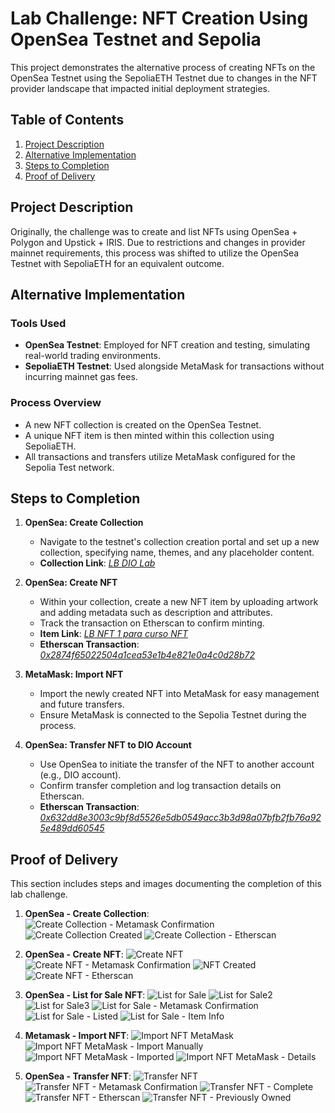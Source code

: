 # Lab Challenge: NFT Creation Using OpenSea Testnet and Sepolia

This project demonstrates the alternative process of creating NFTs on the OpenSea Testnet using the SepoliaETH Testnet due to changes in the NFT provider landscape that impacted initial deployment strategies.

## Table of Contents

1. [Project Description](#project-description)
2. [Alternative Implementation](#alternative-implementation)
3. [Steps to Completion](#steps-to-completion)
4. [Proof of Delivery](#proof-of-delivery)

## Project Description

Originally, the challenge was to create and list NFTs using OpenSea + Polygon and Upstick + IRIS. Due to restrictions and changes in provider mainnet requirements, this process was shifted to utilize the OpenSea Testnet with SepoliaETH for an equivalent outcome.

## Alternative Implementation

### Tools Used

- **OpenSea Testnet**: Employed for NFT creation and testing, simulating real-world trading environments.
- **SepoliaETH Testnet**: Used alongside MetaMask for transactions without incurring mainnet gas fees.

### Process Overview

- A new NFT collection is created on the OpenSea Testnet.
- A unique NFT item is then minted within this collection using SepoliaETH.
- All transactions and transfers utilize MetaMask configured for the Sepolia Test network.

## Steps to Completion

1. **OpenSea: Create Collection**
   - Navigate to the testnet's collection creation portal and set up a new collection, specifying name, themes, and any placeholder content.
   - **Collection Link**: _[LB DIO Lab](https://testnets.opensea.io/collection/lb-dio-lab)_

2. **OpenSea: Create NFT**
   - Within your collection, create a new NFT item by uploading artwork and adding metadata such as description and attributes.
   - Track the transaction on Etherscan to confirm minting.
   - **Item Link**: _[LB NFT 1 para curso NFT](https://testnets.opensea.io/assets/sepolia/0x2874f65022504a1cea53e1b4e821e0a4c0d28b72/1)_
   - **Etherscan Transaction**: _[0x2874f65022504a1cea53e1b4e821e0a4c0d28b72](https://sepolia.etherscan.io/address/0x2874f65022504a1cea53e1b4e821e0a4c0d28b72)_

3. **MetaMask: Import NFT**
   - Import the newly created NFT into MetaMask for easy management and future transfers.
   - Ensure MetaMask is connected to the Sepolia Testnet during the process.

4. **OpenSea: Transfer NFT to DIO Account**
   - Use OpenSea to initiate the transfer of the NFT to another account (e.g., DIO account).
   - Confirm transfer completion and log transaction details on Etherscan.
   - **Etherscan Transaction**: _[0x632dd8e3003c9bf8d5526e5db0549acc3b3d98a07bfb2fb76a925e489dd60545](https://sepolia.etherscan.io/tx/0x632dd8e3003c9bf8d5526e5db0549acc3b3d98a07bfb2fb76a925e489dd60545)_

## Proof of Delivery

This section includes steps and images documenting the completion of this lab challenge.

1. **OpenSea - Create Collection**:
  ![Create Collection - Metamask Confirmation](assets/1.1-opensea-create-collection.png)
  ![Create Collection Created](assets/1.2-opensea-create-collection.png)
  ![Create Collection - Etherscan](assets//1.3-etherscan-create-collection.png)

2. **OpenSea - Create NFT**:
  ![Create NFT](assets/2.1-opensea-create-nft.png)
  ![Create NFT - Metamask Confirmation](assets/2.2-metamask-create-nft-confirm.png.png)
  ![NFT Created](assets/2.3-opensea-create-nft-created.png.png)
  ![Create NFT - Etherscan](assets/2.4-etherscan-create-nft.png)

3. **OpenSea - List for Sale NFT**:
  ![List for Sale](assets/3.1-opensea-list-for-sale.png)
  ![List for Sale2](assets/3.2-opensea-list-for-sale.png)
  ![List for Sale3](assets/3.3-opensea-list-for-sale.png)
  ![List for Sale - Metamask Confirmation](assets/3.4-metamask-list-for-sale-confirm.png)
  ![List for Sale - Listed](assets/3.5-opensea-list-for-sale-listed.png)
  ![List for Sale - Item Info](assets/3.6-opensea-list-for-sale-item.png)

4. **Metamask - Import NFT**:
  ![Import NFT MetaMask](assets/4.1-metamask-nft.png)
  ![Import NFT MetaMask - Import Manually](assets/4.2-metamask-nft-import-manually.png)
  ![Import NFT MetaMask - Imported](assets/4.3-metamask-nft-imported.png)
  ![Import NFT MetaMask - Details](assets/4.4-metamask-nft-details.png)

5. **OpenSea - Transfer NFT**:
  ![Transfer NFT](assets/5.1-opensea-send-nft.png)
  ![Transfer NFT - Metamask Confirmation](assets/5.2-metamask-send-nft-confirm.png)
  ![Transfer NFT - Complete](assets/5.3-opensea-send-nft-complete.png)
  ![Transfer NFT - Etherscan](assets/5.4-etherscan-send-nft.png)
  ![Transfer NFT - Previously Owned](assets/5.5-opensea-send-nft-previously-owned.png)

